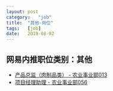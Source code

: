 ```yaml
---
layout:	post
category:	"job"
title:	"其他-岗位"
tags:	[job]
date:	2019-08-02
---
```

## 网易内推职位类别：其他
- [产品总监（肉制品类） - 农业事业部013](http://mobile.bole.netease.com/bole/boleDetail?id=17209&employeeId=346f03c3cda5f04c&key=all)
- [项目经理助理 - 农业事业部056](http://mobile.bole.netease.com/bole/boleDetail?id=16633&employeeId=346f03c3cda5f04c&key=all)
